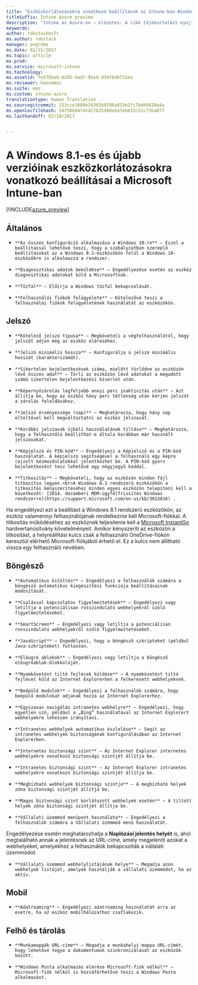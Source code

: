 ```yaml
---
title: "Eszközkorlátozásokra vonatkozó beállítások az Intune-ban Windows 8.1 esetén"
titleSuffix: Intune Azure preview
description: "Intune az Azure-on – előzetes: A cikk tájékoztatást nyújt az Intune azon beállításairól, amelyekkel szabályozhatók az eszközbeállítások, illetve a funkciók köre a Windows 8.1-eszközökön."
keywords: 
author: robstackmsft
ms.author: robstack
manager: angrobe
ms.date: 02/15/2017
ms.topic: article
ms.prod: 
ms.service: microsoft-intune
ms.technology: 
ms.assetid: fe5785e9-8d35-4ad7-95e8-d50f8d87154a
ms.reviewer: heenamac
ms.suite: ems
ms.custom: intune-azure
translationtype: Human Translation
ms.sourcegitcommit: 153cce3809e24303b8f88a833e2fc7bdd9428a4a
ms.openlocfilehash: 24758b04f45427b25980e8a7eb833c51c73ba077
ms.lasthandoff: 02/18/2017


---
```


# <a name="windows-81-and-later-device-restriction-settings-in-microsoft-intune"></a>A Windows 8.1-es és újabb verzióinak eszközkorlátozásokra vonatkozó beállításai a Microsoft Intune-ban

[!INCLUDE[azure_preview](../includes/azure_preview.md)]

## <a name="general"></a>Általános
-     **Az összes konfiguráció alkalmazása a Windows 10-re** – Ezzel a beállítással lehetővé teszi, hogy a szabályzatban szereplő beállításokat az a Windows 8.1-eszközökön felül a Windows 10-eszközökre is alkalmazza a rendszer.
-     **Diagnosztikai adatok beküldése** – Engedélyezése esetén az eszköz diagnosztikai adatokat küld a Microsoftnak.
-     **Tűzfal** – Előírja a Windows tűzfal bekapcsolását.
-     **Felhasználói fiókok felügyelete** – Kötelezővé teszi a felhasználói fiókok felügyeletének használatát az eszközökön.
## <a name="password"></a>Jelszó
-     **Kötelező jelszó típusa** – Megköveteli a végfelhasználótól, hogy jelszót adjon meg az eszköz eléréséhez.
-     **Jelszó minimális hossza** – Konfigurálja a jelszó minimális hosszát (karakterszámát).
-     **Sikertelen bejelentkezések száma, mielőtt törlődne az eszközön lévő összes adat** – Törli az eszközön lévő adatokat a megadott számú sikertelen bejelentkezési kísérlet után.
-     **Képernyőzárolás legfeljebb ennyi perc inaktivitás után** – Azt állítja be, hogy az eszköz hány perc tétlenség után kérjen jelszót a zárolás feloldásához.
-     **Jelszó érvényessége (nap)** – Meghatározza, hogy hány nap elteltével kell megváltoztatni az eszköz jelszavát.
-     **Korábbi jelszavak újbóli használatának tiltása** – Meghatározza, hogy a felhasználó beállíthat-e általa korábban már használt jelszavakat.
-     **Képjelszó és PIN-kód** – Engedélyezi a képjelszó és a PIN-kód használatát. A képjelszó segítségével a felhasználó egy képre rajzolt kézmozdulatokkal jelentkezhet be. A PIN-kód gyors bejelentkezést tesz lehetővé egy négyjegyű kóddal.
-     **Titkosítás** – Megköveteli, hogy az eszközön minden fájl titkosítva legyen.<br>A Windows 8.1 rendszerű eszközökön a titkosítás kényszerítéséhez minden egyes eszközön telepíteni kell a következőt: [2014. decemberi MDM-ügyfélfrissítés Windows rendszerre](https://support.microsoft.com/en-us/kb/3013816) .
Ha engedélyezi ezt a beállítást a Windows 8.1 rendszerű eszközökön, az eszköz valamennyi felhasználójának rendelkeznie kell Microsoft-fiókkal.
A titkosítás működéséhez az eszköznek teljesítenie kell a [Microsoft InstantGo](https://blogs.windows.com/windowsexperience/2014/06/19/instantgo-a-better-way-to-sleep/#IBHULcTfI4PokO8X.97) hardvertanúsítvány követelményeit.
Amikor kényszeríti az eszközön a titkosítást, a helyreállítási kulcs csak a felhasználó OneDrive-fiókon keresztül elérhető Microsoft-fiókjából érhető el. Ez a kulcs nem állítható vissza egy felhasználó nevében.     



## <a name="browser"></a>Böngésző
-     **Automatikus kitöltés** – Engedélyezi a felhasználók számára a böngésző automatikus kiegészítési funkciója beállításainak módosítását.
-     **Csalással kapcsolatos figyelmeztetések** – Engedélyezi vagy letiltja a potenciálisan rosszindulatú webhelyekről szóló figyelmeztetéseket.
-     **SmartScreen** – Engedélyezi vagy letiltja a potenciálisan rosszindulatú webhelyekről szóló figyelmeztetéseket.
-     **JavaScript** – Engedélyezi, hogy a böngésző szkripteket (például Java-szkripteket) futtasson.
-     **Előugró ablakok** – Engedélyezi vagy letiltja a böngésző előugróablak-blokkolóját.
-     **Nyomkövetést tiltó fejlécek küldése** – A nyomkövetést tiltó fejlécet küld az Internet Explorerben a felkeresett webhelyeknek.
-     **Beépülő modulok** – Engedélyezi a felhasználók számára, hogy beépülő modulokat adjanak hozzá az Internet Explorerhez.
-     **Egyszavas navigálás intranetes webhelyre** – Engedélyezi, hogy egyetlen szó, például a „Bing” használatával az Internet Explorert webhelyekre lehessen irányítani.
-     **Intranetes webhelyek automatikus észlelése** – Segít az intranetes webhelyek biztonságának konfigurálásában az Internet Explorerben.
-     **Internetes biztonsági szint** – Az Internet Explorer internetes webhelyekre vonatkozó biztonsági szintjét állítja be.
-     **Intranetes biztonsági szint** – Az Internet Explorer intranetes webhelyekre vonatkozó biztonsági szintjét állítja be.
-     **Megbízható webhelyek biztonsági szintje** – A megbízható helyek zóna biztonsági szintjét állítja be.
-     **Magas biztonsági szint korlátozott webhelyek esetén** – A tiltott helyek zóna biztonsági szintjét állítja be.
-     **Vállalati üzemmód menüpont használata** – Engedélyezi a felhasználók számára a Vállalati üzemmód menü használatát.
Engedélyezése esetén meghatározhatja a **Naplózási jelentés helyét** is, ahol megtalálható annak a jelentésnek az URL-címe, amely megjeleníti azokat a webhelyeket, amelyekhez a felhasználók bekapcsolták a vállalati üzemmódot.
-     **Vállalati üzemmód webhelylistájának helye** – Megadja azon webhelyek listáját, amelyek használják a vállalati üzemmódot, ha az aktív.
## <a name="cellular"></a>Mobil
-     **Adatroaming** – Engedélyezi adatroaming használatát arra az esetre, ha az eszköz mobilhálózathoz csatlakozik.
## <a name="cloud-and-storage"></a>Felhő és tárolás
-     **Munkamappák URL-címe** – Megadja a munkahelyi mappa URL-címét, hogy lehetővé tegye a dokumentumok szinkronizálását az eszközök között.
-     **Windows Posta alkalmazás elérése Microsoft-fiók nélkül** – Microsoft-fiók nélkül is hozzáférhetővé teszi a Windows Posta alkalmazást.     

